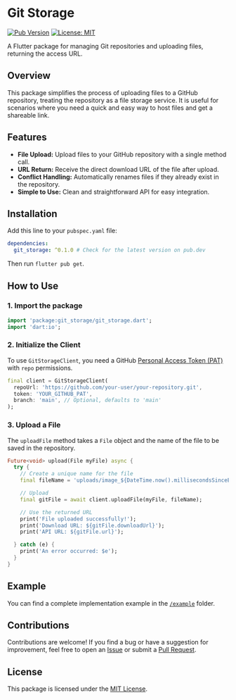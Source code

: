 # Git Storage

[![Pub Version](https://img.shields.io/pub/v/git_storage?style=flat-square)](https://pub.dev/packages/git_storage)
[![License: MIT](https://img.shields.io/badge/license-MIT-blue.svg?style=flat-square)](https://opensource.org/licenses/MIT)

A Flutter package for managing Git repositories and uploading files, returning the access URL.

## Overview

This package simplifies the process of uploading files to a GitHub repository, treating the repository as a file storage service. It is useful for scenarios where you need a quick and easy way to host files and get a shareable link.

## Features

-   **File Upload:** Upload files to your GitHub repository with a single method call.
-   **URL Return:** Receive the direct download URL of the file after upload.
-   **Conflict Handling:** Automatically renames files if they already exist in the repository.
-   **Simple to Use:** Clean and straightforward API for easy integration.

## Installation

Add this line to your `pubspec.yaml` file:

```yaml
dependencies:
  git_storage: ^0.1.0 # Check for the latest version on pub.dev
```

Then run `flutter pub get`.

## How to Use

### 1. Import the package

```dart
import 'package:git_storage/git_storage.dart';
import 'dart:io';
```

### 2. Initialize the Client

To use `GitStorageClient`, you need a GitHub [Personal Access Token (PAT)](https://docs.github.com/en/authentication/keeping-your-account-and-data-secure/creating-a-personal-access-token) with `repo` permissions.

```dart
final client = GitStorageClient(
  repoUrl: 'https://github.com/your-user/your-repository.git',
  token: 'YOUR_GITHUB_PAT',
  branch: 'main', // Optional, defaults to 'main'
);
```

### 3. Upload a File

The `uploadFile` method takes a `File` object and the name of the file to be saved in the repository.

```dart
Future<void> upload(File myFile) async {
  try {
    // Create a unique name for the file
    final fileName = 'uploads/image_${DateTime.now().millisecondsSinceEpoch}.jpg';

    // Upload
    final gitFile = await client.uploadFile(myFile, fileName);

    // Use the returned URL
    print('File uploaded successfully!');
    print('Download URL: ${gitFile.downloadUrl}');
    print('API URL: ${gitFile.url}');

  } catch (e) {
    print('An error occurred: $e');
  }
}
```

## Example

You can find a complete implementation example in the [`/example`](/example) folder.

## Contributions

Contributions are welcome! If you find a bug or have a suggestion for improvement, feel free to open an [Issue](https://github.com/yourusername/git_storage/issues) or submit a [Pull Request](https://github.com/yourusername/git_storage/pulls).

## License

This package is licensed under the [MIT License](LICENSE).
